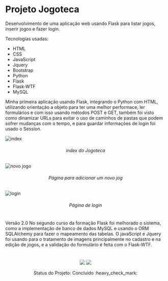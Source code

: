 # Projeto Jogoteca
Desenvolvimento de uma aplicação web usando Flask para listar jogos, inserir jogos e fazer login.

Tecnologias usadas:
  - HTML
  - CSS
  - JavaScript
  - Jquery
  - Bootstrap
  - Python
  - Flask
  - Flask-WTF
  - MySQL

Minha primeira aplicação usando Flask, integrando o Python com HTML, utilizando orientação a objeto para ter uma melhor performace, ler formulários e com isso usando métodos POST e GET, também foi visto como dinamizar URLs para evitar o uso de caminhos de pastas que podem sofrer mudanças com o tempo, e para guardar informações de login foi usado o Session.

![index](https://user-images.githubusercontent.com/56777373/211166054-8e061997-0ed9-433c-a873-6a8e724bf913.png)
###### <p align="center">index do Jogoteca</p>

![novo jogo](https://user-images.githubusercontent.com/56777373/211166250-91f35e1d-d104-42fc-a686-7359113d54dc.png)
###### <p align="center">Página para adicionar um novo jog</p>

![login](https://user-images.githubusercontent.com/56777373/211166265-32d13f59-a58d-46b8-9765-fb78926ac2b5.png)
###### <p align="center">Página de login</p>

#
Versão 2.0
No segundo curso da formação Flask foi melhorado o sistema, como a implementação de banco de dados MySQL e usando o ORM SQLAlchemy para fazer o mapeamento das tabelas. O javaScript e Jquery foi usando para o tratamento de imagens principalmente no cadastro e na edição de jogos, e a validação do formulário é feita com o Flask-WTF. 

#
<div align="center">
<img src="https://img.shields.io/badge/Python-14354C?style=for-the-badge&logo=python&logoColor=white"/>
<img src="https://img.shields.io/badge/Flask-000000?style=for-the-badge&logo=flask&logoColor=white"/>
</div>

<p align="center"> Status do Projeto: Concluido :heavy_check_mark: </p>
